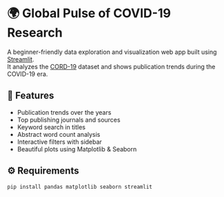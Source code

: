 # 🌍 Global Pulse of COVID-19 Research

A beginner-friendly data exploration and visualization web app built using [Streamlit](https://streamlit.io/).  
It analyzes the [CORD-19](https://www.kaggle.com/allen-institute-for-ai/CORD-19-research-challenge) dataset and shows publication trends during the COVID-19 era.

## 🚀 Features
- Publication trends over the years
- Top publishing journals and sources
- Keyword search in titles
- Abstract word count analysis
- Interactive filters with sidebar
- Beautiful plots using Matplotlib & Seaborn

## ⚙️ Requirements
```bash
pip install pandas matplotlib seaborn streamlit
